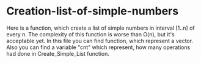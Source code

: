 # Creation-list-of-simple-numbers
Here is a function, which create a list of simple numbers in interval [1..n] of every n. The complexity of this function is worse than O(n), but it's acceptable yet. In this file you can find function, which represent a vector. Also you can find a variable "cnt" which represent, how many operations had done in Create_Simple_List function.
